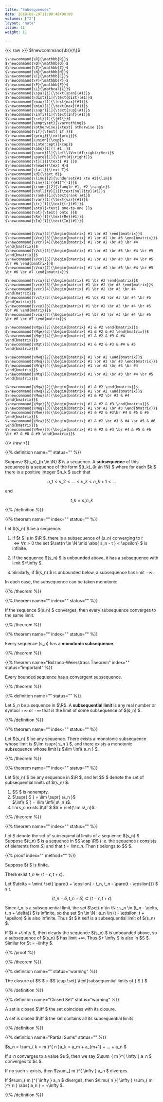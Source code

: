 ```yaml
---
title: "Subsequences"
date: 2018-08-20T11:00:48+08:00
volumes: ["2"]
layout: "note"
issue: 11
weight: 11

---
```


<!--more-->

<div class="latex-macros">
  {{< raw >}}
    $\newcommand{\br}{\\}$

    $\newcommand{\R}{\mathbb{R}}$
    $\newcommand{\Q}{\mathbb{Q}}$
    $\newcommand{\Z}{\mathbb{Z}}$
    $\newcommand{\N}{\mathbb{N}}$
    $\newcommand{\C}{\mathbb{C}}$
    $\newcommand{\P}{\mathbb{P}}$
    $\newcommand{\F}{\mathbb{F}}$
    $\newcommand{\L}{\mathcal{L}}$
    $\newcommand{\spa}[1]{\text{span}(#1)}$
    $\newcommand{\dist}[1]{\text{dist}(#1)}$
    $\newcommand{\max}[1]{\text{max}(#1)}$
    $\newcommand{\min}[1]{\text{max}(#1)}$
    $\newcommand{\supr}[1]{\text{sup}(#1)}$
    $\newcommand{\infi}[1]{\text{inf}(#1)}$
    $\newcommand{\set}[1]{\{#1\}}$
    $\newcommand{\emptyset}{\varnothing}$
    $\newcommand{\otherwise}{\text{ otherwise }}$
    $\newcommand{\if}{\text{ if }}$
    $\newcommand{\proj}{\text{proj}}$
    $\newcommand{\union}{\cup}$
    $\newcommand{\intercept}{\cap}$
    $\newcommand{\abs}[1]{| #1 |}$
    $\newcommand{\norm}[1]{\left\lVert#1\right\rVert}$
    $\newcommand{\pare}[1]{\left(#1\right)}$
    $\newcommand{\t}[1]{\text{ #1 }}$
    $\newcommand{\head}{\text H}$
    $\newcommand{\tail}{\text T}$
    $\newcommand{\d}{\text d}$
    $\newcommand{\limu}[2]{\underset{#1 \to #2}\lim}$
    $\newcommand{\inv}[1]{{#1}^{-1}}$
    $\newcommand{\inner}[2]{\langle #1, #2 \rangle}$
    $\newcommand{\nullity}[1]{\text{nullity}(#1)}$
    $\newcommand{\rank}[1]{\text{rank }#1}$
    $\newcommand{\var}[1]{\text{var}(#1)}$
    $\newcommand{\tr}[1]{\text{tr}(#1)}$
    $\newcommand{\oto}{\text{ one-to-one }}$
    $\newcommand{\ot}{\text{ onto }}$
    $\newcommand{\Re}[1]{\text{Re}(#1)}$
    $\newcommand{\Im}[1]{\text{Im}(#1)}$


    $\newcommand{\Vcw}[2]{\begin{bmatrix} #1 \br #2 \end{bmatrix}}$
    $\newcommand{\Vce}[3]{\begin{bmatrix} #1 \br #2 \br #3 \end{bmatrix}}$
    $\newcommand{\Vcr}[4]{\begin{bmatrix} #1 \br #2 \br #3 \br #4 \end{bmatrix}}$
    $\newcommand{\Vct}[5]{\begin{bmatrix} #1 \br #2 \br #3 \br #4 \br #5 \end{bmatrix}}$
    $\newcommand{\Vcy}[6]{\begin{bmatrix} #1 \br #2 \br #3 \br #4 \br #5 \br #6 \end{bmatrix}}$
    $\newcommand{\Vcu}[7]{\begin{bmatrix} #1 \br #2 \br #3 \br #4 \br #5 \br #6 \br #7 \end{bmatrix}}$

    $\newcommand{\vcw}[2]{\begin{matrix} #1 \br #2 \end{matrix}}$
    $\newcommand{\vce}[3]{\begin{matrix} #1 \br #2 \br #3 \end{matrix}}$
    $\newcommand{\vcr}[4]{\begin{matrix} #1 \br #2 \br #3 \br #4 \end{matrix}}$
    $\newcommand{\vct}[5]{\begin{matrix} #1 \br #2 \br #3 \br #4 \br #5 \end{matrix}}$
    $\newcommand{\vcy}[6]{\begin{matrix} #1 \br #2 \br #3 \br #4 \br #5 \br #6 \end{matrix}}$
    $\newcommand{\vcu}[7]{\begin{matrix} #1 \br #2 \br #3 \br #4 \br #5 \br #6 \br #7 \end{matrix}}$

    $\newcommand{\Mqw}[2]{\begin{bmatrix} #1 & #2 \end{bmatrix}}$
    $\newcommand{\Mqe}[3]{\begin{bmatrix} #1 & #2 & #3 \end{bmatrix}}$
    $\newcommand{\Mqr}[4]{\begin{bmatrix} #1 & #2 & #3 & #4 \end{bmatrix}}$
    $\newcommand{\Mqt}[5]{\begin{bmatrix} #1 & #2 & #3 & #4 & #5 \end{bmatrix}}$

    $\newcommand{\Mwq}[2]{\begin{bmatrix} #1 \br #2 \end{bmatrix}}$
    $\newcommand{\Meq}[3]{\begin{bmatrix} #1 \br #2 \br #3 \end{bmatrix}}$
    $\newcommand{\Mrq}[4]{\begin{bmatrix} #1 \br #2 \br #3 \br #4 \end{bmatrix}}$
    $\newcommand{\Mtq}[5]{\begin{bmatrix} #1 \br #2 \br #3 \br #4 \br #5 \end{bmatrix}}$

    $\newcommand{\Mqw}[2]{\begin{bmatrix} #1 & #2 \end{bmatrix}}$
    $\newcommand{\Mwq}[2]{\begin{bmatrix} #1 \br #2 \end{bmatrix}}$
    $\newcommand{\Mww}[4]{\begin{bmatrix} #1 & #2 \br #3 & #4 \end{bmatrix}}$
    $\newcommand{\Mqe}[3]{\begin{bmatrix} #1 & #2 & #3 \end{bmatrix}}$
    $\newcommand{\Meq}[3]{\begin{bmatrix} #1 \br #2 \br #3 \end{bmatrix}}$
    $\newcommand{\Mwe}[6]{\begin{bmatrix} #1 & #2 & #3\br #4 & #5 & #6 \end{bmatrix}}$
    $\newcommand{\Mew}[6]{\begin{bmatrix} #1 & #2 \br #3 & #4 \br #5 & #6 \end{bmatrix}}$
    $\newcommand{\Mee}[9]{\begin{bmatrix} #1 & #2 & #3 \br #4 & #5 & #6 \br #7 & #8 & #9 \end{bmatrix}}$
  {{< /raw >}}
</div>

{{% definition name="" status="" %}}

Suppose $(s\_n)\_{n \in \N} $ is a sequence. A **subsequence** of this sequence is a sequence of the form $(t\_k)\_{k \in \N} $ where for each $k $ there is a positive integer $n\_k $ such that

$$n\_1 < n\_2 < ... < n\_k < n\_{k+1} < ... \tag{1}$$

and

$$t\_k = s\_{n\_k} \tag{2}$$

{{% /definition %}}

{{% theorem name="" index="" status="" %}}

Let $(s\_n) $ be a sequence.

1. If $t $ is in $\R $, there is a subsequence of $(s\_n)$ converging to $t$ <br>$\iff \forall \epsilon > 0$ the set $\set{n \in \N \mid \abs{ s\_n - t } < \epsilon} $ is infinite.

2. If the sequence $(s\_n) $ is unbounded above, it has a subsequence with limit $+\infty $.

3. Similarly, if $(s\_n) $ is unbounded below, a subsequence has limit $-\infty$.

In each case, the subsequence can be taken monotonic.

{{% /theorem %}}

{{% theorem name="" index="" status="" %}}

If the sequence $(s\_n) $ converges, then every subsequence converges to the same limit.

{{% /theorem %}}

{{% theorem name="" index="" status="" %}}

Every sequence $(s\_n)$ has a **monotonic subsequence**.

{{% /theorem %}}

{{% theorem name="Bolzano-Weierstrass Theorem" index="" status="important" %}}

Every bounded sequence has a convergent subsequence.

{{% /theorem %}}

{{% definition name="" status="" %}}

Let $S\_n$ be a sequence in $\R$. A **subsequential limit** is any real number or symbol $+\infty$ or $-\infty$ that is the limit of some subsequence of $(s\_n) $.

{{% /definition %}}

{{% theorem name="" index="" status="" %}}

Let $(s\_n) $ be any sequence. There exists a monotonic subsequence whose limit is $\lim \supr{ s\_n } $, and there exists a monotonic subsequence whose limit is $\lim \infi{ s\_n } $.

{{% /theorem %}}

{{% theorem name="" index="" status="" %}}

Let $(s\_n) $ be any sequence in $\R $, and let $S $ denote the set of subsequential limits of $(s\_n) $.

1. $S $ is nonempty.
2. $\supr{ S } = \lim \supr{ s\_n }$ <br>$\infi{ S } = \lim \infi{ s\_n }$.
3. $\lim s\_n$ exists $\iff $ $S = \set{\lim s\_n}$.

{{% /theorem %}}

{{% theorem name="" index="" status="" %}}

Let $S$ denote the set of subsequential limits of a sequence $(s\_n) $. Suppose $(t\_n) $ is a sequence in $S \cap \R$  (i.e. the sequence $t$ consists of elements from $S$) and that $t = \lim t\_n$. Then $t$ belongs to $S $.

{{% proof index="" method="" %}}

Suppose $t $ is finite.

There exist $t\_n \in  (t- \epsilon, t+ \epsilon)$.

Let $\delta = \min{ \set{ \pare{t + \epsilon} - t\_n, t\_n - \pare{t - \epsilon}}} $ s.t.

$$(t\_n - \delta, t\_n + \delta) \subseteq (t - \epsilon, t + \epsilon) $$

Since $t\_n$ is a subsequential limit, the set $\set{ n \in \N : s\_n \in (t\_n - \delta, t\_n + \delta)} $ is infinite, so the set $n \in \N : s\_n \in (t - \epsilon, t + \epsilon) $ is also infinite. Thus $t $ it self is a subsequential limit of $(s\_n) $.

If $t = +\infty $, then clearly the sequence $(s\_n) $ is unbounded above, so a subsequence of $(s\_n) $ has limit $+ \infty$. Thus $+ \infty $ is also in $S $. Similar for $t = -\infty $.

{{% /proof %}}

{{% /theorem %}}

{{% definition name="" status="warning" %}}

The closure of $S $ = $S \cup \set{ \text{subsequential limits of } S } $

{{% /definition %}}

{{% definition name="Closed Set" status="warning" %}}

A set is closed $\iff $ the set coincides with its closure.

A set is closed $\iff $ the set contains all its subsequential limits.

{{% /definition %}}

{{% definition name="Partial Sums" status="" %}}

$s\_n = \sum\_{ k = m }^{ n }a\_k = a\_m + a\_{m+1} + ... + a\_n $

If $s\_n$ converges to a value $s $, then we say $\sum\_{ m }^{ \infty } a\_n $ converges to $s $.

If no such $s$ exists, then $\sum\_{ m }^{ \infty } a\_n $ diverges.

If $\sum\_{ m }^{ \infty } a\_n $ diverges, then $\limu{ n }{ \infty } \sum\_{ m }^{ n } \abs{ a\_n } = +\infty $.

{{% /definition %}}



